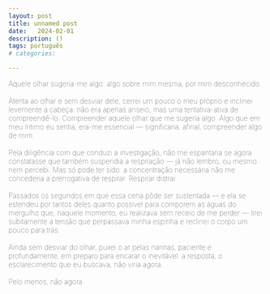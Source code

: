 ```yaml
---
layout: post
title: unnamed post
date:   2024-02-01
description: ()
tags: português
# categories: 

---
```


<span style="font-size:14px;font-weight:lighter"> 
Aquele olhar sugeria-me algo: algo sobre mim mesma, por mim desconhecido. 
<br>
<br> Atenta ao olhar e sem desviar dele, cerrei um pouco o meu próprio e inclinei levemente a cabeça: não era apenas anseio, mas uma tentativa-ativa de compreendê-lo. Compreender aquele olhar que me sugeria algo. Algo que em meu íntimo eu sentia, era-me essencial — significaria, afinal, compreender algo de mim. 
<br>
<br> Pela diligência com que conduzi a investigação, não me espantaria se agora constatasse que também suspendia a respiração — já não lembro, ou mesmo nem percebi. Mas só pode ter sido: a concentração necessária não me concederia a prerrogativa de respirar. Respirar distrai.
<br>
<br> Passados os segundos em que essa cena pôde ser sustentada — e ela se estendeu por tantos deles quanto possível para comporem as águas do mergulho que, naquele momento, eu realizava sem receio de me perder — tirei subitamente a tensão que perpassava minha espinha e reclinei o corpo um pouco para trás.
<br>
<br> Ainda sem desviar do olhar, puxei o ar pelas narinas, paciente e profundamente, em preparo para encarar o inevitável: a resposta, o esclarecimento que eu buscava, não viria agora. 
<br>
<br> Pelo menos, não agora. 
</span>


<!-- 
<span style="font-size:14px;font-weight:lighter"> 
Aquele olhar sugeria-me algo sobre mim mesma, por mim desconhecido. Atenta ao olhar, sem desviar sequer um instante dele, cerrei um pouco o meu próprio e, ao mesmo tempo, inclinei levemente a cabeça: não era apenas um anseio, mas uma tentativa-ativa de compreende-lo; compreender aquele olhar que me sugeria algo que tão, tão importante parecia. Não só parecia importante: eu tinha certeza: era-me, sim, essencial. Significaria, afinal, compreender algo de mim.
<br>
<br>Passados os segundos em que essa cena poderia ser sustentada—que durou o máximo deles que podiam ser reunidos para compor as águas do mergulho que eu realizava naquele momento—tirei a tensão que perpassava minha espinha e reclinei o corpo um pouco para trás. Puxei o ar pelas narinas, consciente e pacientemente, em preparo para encarar o inevitável: a resposta, o esclarecimento que eu buscava, não viria agora. (só depois. com sorte.) 
-->